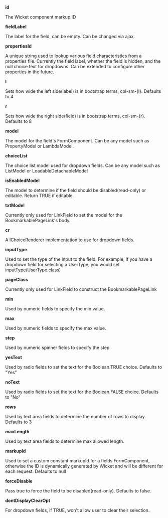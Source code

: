 **id**

The Wicket component markup ID

**fieldLabel**

The label for the field, can be empty.  Can be changed via ajax.

**propertiesId**

A unique string used to lookup various field characteristics from a properties file.  Currently the field label, whether the field is hidden, and the null choice text for dropdowns.
Can be extended to configure other properties in the future. 
 
**l**

Sets how wide the left side(label) is in bootstrap terms, col-sm-{l}. Defaults to 4
 
**r**

Sets how wide the right side(field) is in bootstrap terms, col-sm-{r}. Defaults to 8
 
**model**

The model for the field's FormComponent.  Can be any model such as PropertyModel or LambdaModel.
 
**choiceList**

The choice list model used for dropdown fields.  Can be any model such as ListModel or LoadableDetachableModel
 
**isEnabledModel**

The model to determine if the field should be disabled(read-only) or editable.  Return TRUE if editable.
 
**txtModel**

Currently only used for LinkField to set the model for the BookmarkablePageLink's body.

**cr**

A IChoiceRenderer implementation to use for dropdown fields.

**inputType**

Used to set the type of the input to the field.  For example, if you have a dropdown field for selecting a UserType, you would set inputType(UserType.class)

**pageClass**

Currently only used for LinkField to construct the BookmarkablePageLink

**min**

Used by numeric fields to specify the min value.

**max**

Used by numeric fields to specify the max value. 

**step**

Used by numeric spinner fields to specify the step 

**yesText**

Used by radio fields to set the text for the Boolean.TRUE choice.  Defaults to "Yes"

**noText**

Used by radio fields to set the text for the Boolean.FALSE choice.  Defaults to "No" 

**rows**

Used by text area fields to determine the number of rows to display.  Defaults to 3

**maxLength**

Used by text area fields to determine max allowed length.

**markupId**

Used to set a custom constant markupId for a fields FormComponent, otherwise the ID is dynamically generated by Wicket and will be different for each request.  Defaults to null

**forceDisable**

Pass true to force the field to be disabled(read-only).  Defaults to false.

**dontDisplayClearOpt**

For dropdown fields, if TRUE, won't allow user to clear their selection. 
